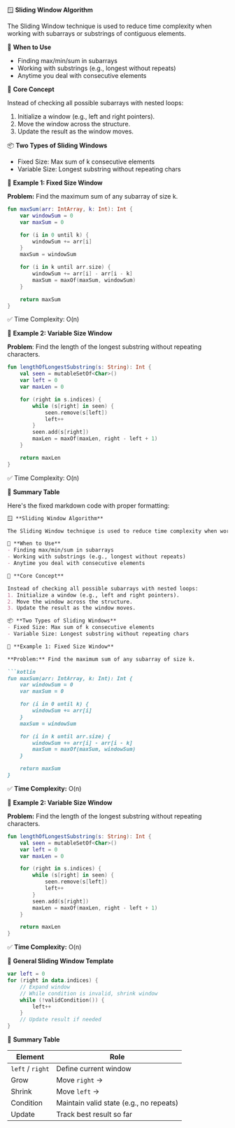🪟 **Sliding Window Algorithm**

The Sliding Window technique is used to reduce time complexity when working with subarrays or substrings of contiguous elements.

🚀 **When to Use**
- Finding max/min/sum in subarrays
- Working with substrings (e.g., longest without repeats)
- Anytime you deal with consecutive elements

🧠 **Core Concept**

Instead of checking all possible subarrays with nested loops:
1. Initialize a window (e.g., left and right pointers).
2. Move the window across the structure.
3. Update the result as the window moves.

📦 **Two Types of Sliding Windows**
- Fixed Size: Max sum of k consecutive elements
- Variable Size: Longest substring without repeating chars

🧪 **Example 1: Fixed Size Window**

**Problem:** Find the maximum sum of any subarray of size k.

```kotlin
fun maxSum(arr: IntArray, k: Int): Int {
    var windowSum = 0
    var maxSum = 0

    for (i in 0 until k) {
        windowSum += arr[i]
    }
    maxSum = windowSum

    for (i in k until arr.size) {
        windowSum += arr[i] - arr[i - k]
        maxSum = maxOf(maxSum, windowSum)
    }

    return maxSum
}
```
✅ Time Complexity: O(n)

🧪 **Example 2: Variable Size Window**

**Problem**: Find the length of the longest substring without repeating characters.

```kotlin
fun lengthOfLongestSubstring(s: String): Int {
    val seen = mutableSetOf<Char>()
    var left = 0
    var maxLen = 0

    for (right in s.indices) {
        while (s[right] in seen) {
            seen.remove(s[left])
            left++
        }
        seen.add(s[right])
        maxLen = maxOf(maxLen, right - left + 1)
    }

    return maxLen
}
```
✅ Time Complexity: O(n)

🧩 **Summary Table**

Here's the fixed markdown code with proper formatting:

```markdown
🪟 **Sliding Window Algorithm**

The Sliding Window technique is used to reduce time complexity when working with subarrays or substrings of contiguous elements.

🚀 **When to Use**
- Finding max/min/sum in subarrays
- Working with substrings (e.g., longest without repeats)
- Anytime you deal with consecutive elements

🧠 **Core Concept**

Instead of checking all possible subarrays with nested loops:
1. Initialize a window (e.g., left and right pointers).
2. Move the window across the structure.
3. Update the result as the window moves.

📦 **Two Types of Sliding Windows**
- Fixed Size: Max sum of k consecutive elements
- Variable Size: Longest substring without repeating chars

🧪 **Example 1: Fixed Size Window**

**Problem:** Find the maximum sum of any subarray of size k.

```kotlin
fun maxSum(arr: IntArray, k: Int): Int {
    var windowSum = 0
    var maxSum = 0

    for (i in 0 until k) {
        windowSum += arr[i]
    }
    maxSum = windowSum

    for (i in k until arr.size) {
        windowSum += arr[i] - arr[i - k]
        maxSum = maxOf(maxSum, windowSum)
    }

    return maxSum
}
```

✅ **Time Complexity:** O(n)

🧪 **Example 2: Variable Size Window**

**Problem:** Find the length of the longest substring without repeating characters.

```kotlin
fun lengthOfLongestSubstring(s: String): Int {
    val seen = mutableSetOf<Char>()
    var left = 0
    var maxLen = 0

    for (right in s.indices) {
        while (s[right] in seen) {
            seen.remove(s[left])
            left++
        }
        seen.add(s[right])
        maxLen = maxOf(maxLen, right - left + 1)
    }

    return maxLen
}
```

✅ **Time Complexity:** O(n)

🔄 **General Sliding Window Template**

```kotlin
var left = 0
for (right in data.indices) {
    // Expand window
    // While condition is invalid, shrink window
    while (!validCondition()) {
        left++
    }
    // Update result if needed
}
```

🧩 **Summary Table**

| Element          | Role                                    |
| ---------------- | --------------------------------------- |
| `left` / `right` | Define current window                   |
| Grow             | Move `right` →                          |
| Shrink           | Move `left` →                           |
| Condition        | Maintain valid state (e.g., no repeats) |
| Update           | Track best result so far                |


